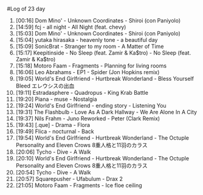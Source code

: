 #Log of 23 day

1. [00:16] Dom Mino' - Unknown Coordinates - Shiroi (con Paniyolo)
1. [14:59] fcj - all night - All Night (feat. chevy)
1. [15:03] Dom Mino' - Unknown Coordinates - Shiroi (con Paniyolo)
1. [15:04] yutaka hirasaka - heavenly tone - a beautiful day
1. [15:09] SonicBrat - Stranger to my room - A Matter of Time
1. [15:17] Keepitinside - No Sleep (feat. Zamir & Ka$tro) - No Sleep (feat. Zamir & Ka$tro)
1. [15:18] Motoro Faam - Fragments - Planning for living rooms
1. [16:06] Leo Abrahams - EP1 - Spider (Jon Hopkins remix)
1. [19:05] World's End Girlfriend - Hurtbreak Wonderland - Bless Yourself Bleed エレウシスの出血
1. [19:11] Estradasphere - Quadropus - King Krab Battle
1. [19:20] Piana - muse - Nostalgia
1. [19:24] World's End Girlfriend - ending story - Listening You
1. [19:31] The Flashbulb - Love As A Dark Hallway - We Are Alone In A City
1. [19:37] Nils Frahm - Juno Reworked - Peter (Clark Remix)
1. [19:43] [.que] - Drama - Flora
1. [19:49] Flica - nocturnal - Back
1. [19:54] World's End Girlfriend - Hurtbreak Wonderland - The Octuple Personality and Eleven Crows 8重人格と11羽のカラス
1. [20:06] Tycho - Dive - A Walk
1. [20:10] World's End Girlfriend - Hurtbreak Wonderland - The Octuple Personality and Eleven Crows 8重人格と11羽のカラス
1. [20:54] Tycho - Dive - A Walk
1. [20:57] Squarepusher - Ufabulum - Drax 2
1. [21:05] Motoro Faam - Fragments - Ice floe ceiling
